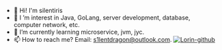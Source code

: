 - 👋 Hi! I'm silentiris
- 👀 I ’m interest in Java, GoLang, server development, database, computer network, etc.
- 🌱 I’m currently learning microservice, jvm, jyc.
- 📫 How to reach me? Email: s1lentdragon@outlook.com.
[![Lorin-github](https://github-readme-stats.vercel.app/api?username=silentiris)](https://github.com/anuraghazra/github-readme-stats)
